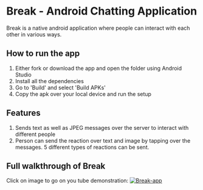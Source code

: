# Break - Android Chatting Application
Break is a native android application where people can interact with each other in various ways.

## How to run the app
1. Either fork or download the app and open the folder using Android Studio
2. Install all the dependencies
3. Go to 'Build' and select 'Build APKs'
4. Copy the apk over your local device and run the setup

## Features
1. Sends text as well as JPEG messages over the server to interact with different people
2. Person can send the reaction over text and image by tapping over the messages. 5 different types of reactions can be sent.

## Full walkthrough of Break
Click on image to go on you tube demonstration:
[![Break-app](https://img.youtube.com/vi/RiYI2EHQycM/0.jpg)](https://www.youtube.com/watch?v=RiYI2EHQycM)
